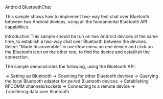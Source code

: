 Android BluetoothChat

This sample shows how to implement two-way text chat over Bluetooth between two Android devices, using all the fundamental Bluetooth API capabilities.

Introduction
This sample should be run on two Android devices at the same time, to establish a two-way chat over Bluetooth between the devices. Select "Made discoverable" in overflow menu on one device and click on the Bluetooth icon on the other one, to find the device and establish the connection.

The sample demonstrates the following, using the Bluetooth API:

-> Setting up Bluetooth
-> Scanning for other Bluetooth devices
-> Querying the local Bluetooth adapter for paired Bluetooth devices
-> Establishing RFCOMM channels/sockets
-> Connecting to a remote device
-> Transfering data over Bluetooth
